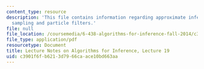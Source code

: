 ```yaml
---
content_type: resource
description: 'This file contains information regarding approximate inference: importance
  sampling and particle filters.'
file: null
file_location: /coursemedia/6-438-algorithms-for-inference-fall-2014/c3901f6fb6213d7966caace10bd663aa_MIT6_438F14_Lec19.pdf
file_type: application/pdf
resourcetype: Document
title: Lecture Notes on Algorithms for Inference, Lecture 19
uid: c3901f6f-b621-3d79-66ca-ace10bd663aa
---
```

